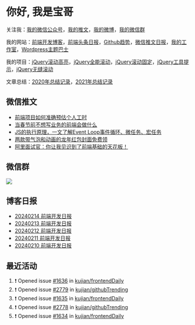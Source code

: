 
# 你好, 我是宝哥

关注我：[我的微信公众号](https://open.weixin.qq.com/qr/code?username=caibaojian_com)，[我的推文](https://weixin.qdkfweb.cn/)，[我的微博](https://weibo.com/kujian)，[我的微信群](https://qdkfweb.cn/go/weixinqun)

我的网站：[前端开发博客](https://qdkfweb.cn/)，[前端头条日报](https://toutiao.qdkfweb.cn/)，[Github趋势](https://github.qdkfweb.cn/)，[微信推文日报](https://weixin.qdkfweb.cn/)，[我的工作室](https://diy.qdkfweb.cn/)，[Wordpress主题巴士](https://wp.qdkfweb.cn/)

我的项目：[jQuery滚动高亮](https://github.com/kujian/scrollHighlight)，[jQuery全能滚动](https://github.com/kujian/power-slider)，[jQuery滚动固定](https://github.com/kujian/scrollfix)，[jQuery工具提示](https://github.com/kujian/tooltip)，[jQuery无缝滚动](http://github.com/kujian/scrollForever)

文章总结：[2020年总结记录](https://mp.weixin.qq.com/s/u0YW8BFWYLquVauhHrkSMQ)，[2021年总结记录](https://mp.weixin.qq.com/s/zMnxIpxMdDrIyuLxHRnSPw)


## 微信推文

<!-- BLOG-POST-LIST:START -->
- [前端项目如何准确预估个人工时](https://weixin.qdkfweb.cn/40306.html)
- [当春节前不想写业务的前端会做什么](https://weixin.qdkfweb.cn/40275.html)
- [JS的执行原理，一文了解Event Loop事件循环、微任务、宏任务](https://weixin.qdkfweb.cn/40249.html)
- [两款带气泡和动画的龙年红包封面免费领](https://weixin.qdkfweb.cn/40185.html)
- [阿里面试官：你让我见识到了前端基础的天花板！](https://weixin.qdkfweb.cn/40155.html)
<!-- BLOG-POST-LIST:END -->

## 微信群

![](https://qdkfweb.cn/d/uploads/2023/12/wechat.png?d=20240112)

## 博客日报

<!-- DAILY:START -->
- [20240214 前端开发日报](https://qdkfweb.cn/fe-daily-20240214.html)
- [20240213 前端开发日报](https://qdkfweb.cn/fe-daily-20240213.html)
- [20240212 前端开发日报](https://qdkfweb.cn/fe-daily-20240212.html)
- [20240211 前端开发日报](https://qdkfweb.cn/fe-daily-20240211.html)
- [20240210 前端开发日报](https://qdkfweb.cn/fe-daily-20240210.html)
<!-- DAILY:END -->


## 最近活动

<!--START_SECTION:activity-->
1. ❗ Opened issue [#1636](https://github.com/kujian/frontendDaily/issues/1636) in [kujian/frontendDaily](https://github.com/kujian/frontendDaily)
2. ❗ Opened issue [#2779](https://github.com/kujian/githubTrending/issues/2779) in [kujian/githubTrending](https://github.com/kujian/githubTrending)
3. ❗ Opened issue [#1635](https://github.com/kujian/frontendDaily/issues/1635) in [kujian/frontendDaily](https://github.com/kujian/frontendDaily)
4. ❗ Opened issue [#2778](https://github.com/kujian/githubTrending/issues/2778) in [kujian/githubTrending](https://github.com/kujian/githubTrending)
5. ❗ Opened issue [#1634](https://github.com/kujian/frontendDaily/issues/1634) in [kujian/frontendDaily](https://github.com/kujian/frontendDaily)
<!--END_SECTION:activity-->
